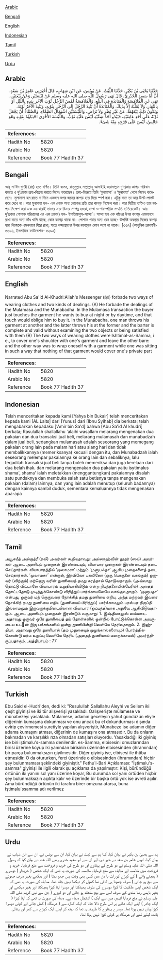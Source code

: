 [Arabic](#arabic)

[Bengali](#bengali)

[English](#english)

[Indonesian](#indonesian)

[Tamil](#tamil)

[Turkish](#turkish)

[Urdu](#urdu)

## Arabic


<div dir="rtl" lang="ar" style={{fontSize:'larger',backgroundColor:'#f8f9fa',padding:20}}>
حَدَّثَنَا يَحْيَى بْنُ بُكَيْرٍ، حَدَّثَنَا اللَّيْثُ، عَنْ يُونُسَ، عَنِ ابْنِ شِهَابٍ، قَالَ أَخْبَرَنِي عَامِرُ بْنُ سَعْدٍ، أَنَّ أَبَا سَعِيدٍ الْخُدْرِيَّ، قَالَ نَهَى رَسُولُ اللَّهِ صلى الله عليه وسلم عَنْ لِبْسَتَيْنِ وَعَنْ بَيْعَتَيْنِ، نَهَى عَنِ الْمُلاَمَسَةِ وَالْمُنَابَذَةِ فِي الْبَيْعِ، وَالْمُلاَمَسَةُ لَمْسُ الرَّجُلِ ثَوْبَ الآخَرِ بِيَدِهِ بِاللَّيْلِ أَوْ بِالنَّهَارِ، وَلاَ يُقَلِّبُهُ إِلاَّ بِذَلِكَ، وَالْمُنَابَذَةُ أَنْ يَنْبِذَ الرَّجُلُ إِلَى الرَّجُلِ بِثَوْبِهِ، وَيَنْبِذَ الآخَرُ ثَوْبَهُ، وَيَكُونَ ذَلِكَ بَيْعَهُمَا، عَنْ غَيْرِ نَظَرٍ وَلاَ تَرَاضٍ، وَاللِّبْسَتَيْنِ اشْتِمَالُ الصَّمَّاءِ، وَالصَّمَّاءُ أَنْ يَجْعَلَ ثَوْبَهُ عَلَى أَحَدِ عَاتِقَيْهِ، فَيَبْدُو أَحَدُ شِقَّيْهِ لَيْسَ عَلَيْهِ ثَوْبٌ، وَاللِّبْسَةُ الأُخْرَى احْتِبَاؤُهُ بِثَوْبِهِ وَهْوَ جَالِسٌ، لَيْسَ عَلَى فَرْجِهِ مِنْهُ شَىْءٌ‏.‏
</div>
<div style={{backgroundColor:'#f8f9fa',padding:20, marginBottom: 10}}><table> <thead> <tr> <th>References:</th> <th></th> </tr> </thead> <tbody><tr><td>Hadith No</td><td>5820</td></tr><tr><td>Arabic No</td><td>5820</td></tr><tr><td>Reference</td><td>Book 77 Hadith 37</td></tr></tbody></table></div>

## Bengali


<div dir="ltr" lang="bn" style={{fontSize:'larger',backgroundColor:'#f8f9fa',padding:20}}>
আবূ সা‘ঈদ খুদরী (রাঃ) হতে বর্ণিত। তিনি বলেন, রাসূলুল্লাহ সাল্লাল্লাহু আলাইহি ওয়াসাল্লাম দু’প্রকার কাপড় পরিধান করতে ও দু’প্রকার ক্রয়-বিক্রয় করতে নিষেধ করেছেন। ক্রয়-বিক্রয়ে তিনি ‘মুলামাসা’ ও ‘মুনাবাযা’ থেকে নিষেধ করেছেন। মুলামাসা হল রাতে বা দিনে একজন অপর জনের কাপড় হাত দিয়ে স্পর্শ করা। এটুকু বাদে তা আর উলট-পালট করে দেখে না। আর মুনাবাযা হল- এক লোক অন্য লোকের প্রতি তার কাপড় নিক্ষেপ করা। আর দ্বিতীয় ব্যক্তিও তার কাপড় নিক্ষেপ করা এবং এর দ্বারাই তাদের ক্রয়-বিক্রয় সম্পন্ন হওয়া, দেখা ও পারস্পরিক সম্মতি ব্যতিরেকেই। আর দু’প্রকার পোশাক পরিধানের এর এক প্রকার) হল- ইশতিমালুস-সাম্মা’। সাম্মা হল এক কাঁধের উপর কাপড় এমনভাবে রাখা যাতে অন্য কাঁধ খালি থাকে, কোন কাপড় থাকে না। পোশাক পরার অন্য ধরন হচ্ছে- উপবিষ্ট অবস্থায় নিজের কাপড় দ্বারা নিজেকে এমনভাবে ঘিরে রাখা, যাতে লজ্জাস্থানের উপর কাপড়ের কোন অংশ না থাকে। [৩৬৭] (আধুনিক প্রকাশনী- ৫৩৯৪, ইসলামিক ফাউন্ডেশন- ৫২৯০)
</div>
<div style={{backgroundColor:'#f8f9fa',padding:20, marginBottom: 10}}><table> <thead> <tr> <th>References:</th> <th></th> </tr> </thead> <tbody><tr><td>Hadith No</td><td>5820</td></tr><tr><td>Arabic No</td><td>5820</td></tr><tr><td>Reference</td><td>Book 77 Hadith 37</td></tr></tbody></table></div>

## English


<div dir="ltr" lang="en" style={{fontSize:'larger',backgroundColor:'#f8f9fa',padding:20}}>
Narrated Abu Sa'id Al-Khudri:Allah's Messenger (ﷺ) forbade two ways of wearing clothes and two kinds of dealings. (A) He forbade the dealings of the Mulamasa and the Munabadha. In the Mulamasa transaction the buyer just touches the garment he wants to buy at night or by daytime, and that touch would oblige him to buy it. In the Munabadha, one man throws his garment at another and the latter throws his at the former and the barter is complete and valid without examining the two objects or being satisfied with them (B) The two ways of wearing clothes were Ishtimal-as-Samma, i e., to cover one's shoulder with one's garment and leave the other bare: and the other way was to wrap oneself with a garment while one was sitting in such a way that nothing of that garment would cover one's private part
</div>
<div style={{backgroundColor:'#f8f9fa',padding:20, marginBottom: 10}}><table> <thead> <tr> <th>References:</th> <th></th> </tr> </thead> <tbody><tr><td>Hadith No</td><td>5820</td></tr><tr><td>Arabic No</td><td>5820</td></tr><tr><td>Reference</td><td>Book 77 Hadith 37</td></tr></tbody></table></div>

## Indonesian


<div dir="ltr" lang="id" style={{fontSize:'larger',backgroundColor:'#f8f9fa',padding:20}}>
Telah menceritakan kepada kami [Yahya bin Bukair] telah menceritakan kepada kami [AL Laits] dari [Yunus] dari [Ibnu Syihab] dia berkata; telah mengabarkan kepadaku ['Amir bin Sa'd] bahwa [Abu Sa'id Al khudri] berkata; Rasulullah shallallahu 'alaihi wasallam melarang mengenakan dua pakaian dan dua transaksi jual beli, melarang mulamasah dan munabadzah dalam jual beli, sedangkan mulamasah adalah seseorang yang memegang pakaian orang lain pada malam hari atau siang hari dan tidak membalikkannya (memeriksanya) kecuali dengan itu, dan Munabadzah ialah seseorang melempar pakaiannya ke orang lain dan sebaliknya, lalu terjadilah transaksi jual beli tanpa boleh memeriksa dan juga kerelaan dari dua belah ihak. dan melarang mengenakan dua pakaian yaitu isytimalus shama', shama' ialah meletakkan (menggantungkan) pakaiannya disalah satu pundaknya dan membuka salah satu betisnya tanpa mengenakan pakaian (dalam) lainnya, dan yang lain adalah menutup (seluruh badannya) dengan kainnya sambil duduk, sementara kemaluannya tidak mengenakan apa-apa
</div>
<div style={{backgroundColor:'#f8f9fa',padding:20, marginBottom: 10}}><table> <thead> <tr> <th>References:</th> <th></th> </tr> </thead> <tbody><tr><td>Hadith No</td><td>5820</td></tr><tr><td>Arabic No</td><td>5820</td></tr><tr><td>Reference</td><td>Book 77 Hadith 37</td></tr></tbody></table></div>

## Tamil


<div dir="ltr" lang="ta" style={{fontSize:'larger',backgroundColor:'#f8f9fa',padding:20}}>
அபூசயீத் அல்குத்ரீ (ரலி) அவர்கள் கூறியதாவது: அல்லாஹ்வின் தூதர் (ஸல்) அவர்கள் ஆடை அணியும் முறைகள் இரண்டையும், வியாபார முறைகள் இரண்டையும் தடை செய்தார்கள். வியாபாரத்தில் ‘முலாமசா’ மற்றும் ‘முனாபஃதா’ ஆகிய முறைகளைத் தடை செய்தார்கள். ‘முலாமசா’ என்றால், இரவிலோ பகலிலோ (ஒரு பொருளை வாங்கும்) ஒருவர் (விற்கும்) மற்றொரு வரின் துணியைத் தமது கரத்தால் தொடுவதாகும். (அவ்வாறு தொட்டு விட்டாலே வியாபாரம் உறுதியாகிவிடும் என்ற நிபந்தனையின்பேரில்) அதைத் தொட்டதோடு முடித்துக்கொண்டு விரித்துப் பார்க்காமலேயே வாங்குவதாகும். ‘முனாபதா’ என்பது, ஒருவர் மற் றொருவரை நோக்கித் தமது துணியை எறிய, அந்த மற்றவர் இவரை நோக்கித் தமது துணியை எறிய (துணியைப் பிரித்துப்) பார்க்காமலும் பரஸ்பர திருப்தி இல்லாமலும் இருவருக்குமிடையிலான வியாபார (ஒப்பந்த)மாக அதுவே ஆகிவிடுவதாகும். ஆடை அணியும் முறைகள் இரண்டும் வருமாறு: 1. இஷ்திமாலுஸ் ஸம்மாஉ. அதாவது ஒருவர் ஒரே துணியைத் தம் தோள்களில் ஒன்றில் போட்டுக்கொள்ள அவருடைய உடன் இரு பக்கங்களில் ஒன்று துணியின்றி வெளியே தெரிவதாகும். 2. இஹ்திபா. அதாவது ஒரே துணியால் (தம் முதுகையும் முழங்கால்களையும்) போர்த்திக்கொண்டு மர்ம உறுப்பு வெளியே தெரிய (அதைத் துணியால் மறைக்காமல்) அமர்ந்திருப்பதாகும். அத்தியாயம் : 77
</div>
<div style={{backgroundColor:'#f8f9fa',padding:20, marginBottom: 10}}><table> <thead> <tr> <th>References:</th> <th></th> </tr> </thead> <tbody><tr><td>Hadith No</td><td>5820</td></tr><tr><td>Arabic No</td><td>5820</td></tr><tr><td>Reference</td><td>Book 77 Hadith 37</td></tr></tbody></table></div>

## Turkish


<div dir="ltr" lang="tr" style={{fontSize:'larger',backgroundColor:'#f8f9fa',padding:20}}>
Ebu Said el-Hudri'den, dedi ki: "Resulullah Sallallahu Aleyhi ve Sellem iki çeşit giyinişi ve iki tür alışverişi yasakladı. Oalışverişte mülamese ve münabezeyi yasakladı. Mülamese, adamın geceleyin yahut gündüzün eliyle diğerinin kumaşına dokunması ve onu ancak bu el dokundurması dışında evirip çevirmemesi suretiyle yapılan alışveriştir, Münabeze ise adamın diğer adama kumaşını atması, diğerinin de kumaşını ona atmasıdır. Bu da onların bakmadan ve karşılıklı rıza olmadan satışları oluyordu. Yasakladığı iki giyiniş ise biri iştimalu's-samma denilendir. es-Samma, elbisesini omuzlarından birisi üzerine koyup iki yanından birisinin üzerinde elbisesinden (ihramından) bir parça bulunmaksızın giyilmesidir. Diğer giyiniş ise, elbisesi ile ihtiba etmesidir. O da otururken, ferci üzerinde o elbisesinden (ihramından) hiçbir şey bulunmaması şeklindeki giyiniştir." Fethu'l-Bari Açıklaması: "İştimalu's-samma" giyinişi ile ilgili olarak şu açıklama da yapılmıştır: Kişi, büründüğü örtünün iki yanını sol yanı üzerine koyar, Bu durumda sol yanı örtüden hiçbir şey bulunmaksızın açıkta kalır ve üzerinde bir başka örtü yok ise avreti açılır. Ama büründüğü örtünün iki tarafını birer omzuna atarsa, buna iştimalu'ssamma adı verilmez
</div>
<div style={{backgroundColor:'#f8f9fa',padding:20, marginBottom: 10}}><table> <thead> <tr> <th>References:</th> <th></th> </tr> </thead> <tbody><tr><td>Hadith No</td><td>5820</td></tr><tr><td>Arabic No</td><td>5820</td></tr><tr><td>Reference</td><td>Book 77 Hadith 37</td></tr></tbody></table></div>

## Urdu


<div dir="rtl" lang="ur" style={{fontSize:'larger',backgroundColor:'#f8f9fa',padding:20}}>
ہم سے یحییٰ بن بکیر نے بیان کیا، کہا ہم سے لیث نے بیان کیا، ان سے یونس نے، ان سے ابن شہاب نے بیان کیا، انہیں عامر بن سعد نے خبر دی، اور ان سے ابو سعید خدری رضی اللہ عنہ نے بیان کیا کہ رسول اللہ صلی اللہ علیہ وسلم نے دو طرح کے پہناوے اور دو طرح کی خرید و فروخت سے منع فرمایا۔ خرید و فروخت میں ملامسہ اور منابذہ سے منع فرمایا۔ ملامسہ کی صورت یہ تھی کہ ایک شخص ( خریدار ) دوسرے ( بیچنے والے ) کے کپڑے کو رات یا دن میں کسی بھی وقت بس چھو دیتا ( اور دیکھے بغیر صرف چھونے سے بیع ہو جاتی ) صرف چھونا ہی کافی تھا کھول کر دیکھا نہیں جاتا تھا۔ منابذہ کی صورت یہ تھی کہ ایک شخص اپنی ملکیت کا کپڑا دوسرے کی طرف پھینکتا اور دوسرا اپنا کپڑا پھینکتا اور بغیر دیکھے اور بغیر باہمی رضا مندی کے صرف اسی سے بیع منعقد ہو جاتی اور دو کپڑے ( جن سے نبی کریم صلی اللہ علیہ وسلم نے منع فرمایا انہیں میں سے ایک ) اشتمال صماء ہے۔ صماء کی صورت یہ تھی کہ اپنا کپڑا ( ایک چادر ) اپنے ایک شانے پر اس طرح ڈالا جاتا کہ ایک کنارہ سے ( شرمگاہ ) کھل جاتی اور کوئی دوسرا کپڑا وہاں نہیں ہوتا تھا۔ دوسرے پہناوے کا طریقہ یہ تھا کہ بیٹھ کر اپنے ایک کپڑے سے کمر اور پنڈلی باندھ لیتے تھے اور شرمگاہ پر کوئی کپڑا نہیں ہوتا تھا۔
</div>
<div style={{backgroundColor:'#f8f9fa',padding:20, marginBottom: 10}}><table> <thead> <tr> <th>References:</th> <th></th> </tr> </thead> <tbody><tr><td>Hadith No</td><td>5820</td></tr><tr><td>Arabic No</td><td>5820</td></tr><tr><td>Reference</td><td>Book 77 Hadith 37</td></tr></tbody></table></div>